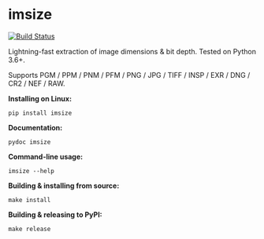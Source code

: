 # imsize

[![Build Status](https://travis-ci.com/toaarnio/imsize.svg?branch=master)](https://travis-ci.com/github/toaarnio/imsize)

Lightning-fast extraction of image dimensions & bit depth. Tested on Python 3.6+.

Supports PGM / PPM / PNM / PFM / PNG / JPG / TIFF / INSP / EXR / DNG / CR2 / NEF / RAW.

**Installing on Linux:**
```
pip install imsize
```

**Documentation:**
```
pydoc imsize
```

**Command-line usage:**
```
imsize --help
```

**Building & installing from source:**
```
make install
```

**Building & releasing to PyPI:**
```
make release
```
